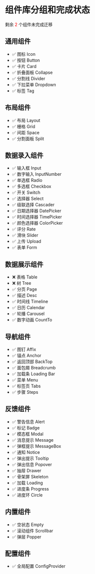 # 组件库分组和完成状态

剩余 <span style="color:red">2</span> 个组件未完成迁移

## 通用组件

- ✅ 图标 Icon
- ✅ 按钮 Button
- ✅ 卡片 Card
- ✅ 折叠面板 Collapse
- ✅ 分割线 Divider
- ✅ 下拉菜单 Dropdown
- ✅ 标签 Tag

## 布局组件

- ✅ 布局 Layout
- ✅ 栅格 Grid
- ✅ 间距 Space
- ✅ 分割面板 Split

## 数据录入组件

- ✅ 输入框 Input
- ✅ 数字输入 InputNumber
- ✅ 单选框 Radio
- ✅ 多选框 Checkbox
- ✅ 开关 Switch
- ✅ 选择器 Select
- ✅ 级联选择 Cascader
- ✅ 日期选择器 DatePicker
- ✅ 时间选择器 TimePicker
- ✅ 颜色选择器 ColorPicker
- ✅ 评分 Rate
- ✅ 滑块 Slider
- ✅ 上传 Upload
- ✅ 表单 Form

## 数据展示组件

- ❌ 表格 Table
- ❌ 树 Tree
- ✅ 分页 Page
- ✅ 描述 Desc
- ✅ 时间线 Timeline
- ✅ 日历 Calendar
- ✅ 轮播 Carousel
- ✅ 数字动画 CountTo

## 导航组件

- ✅ 图钉 Affix
- ✅ 锚点 Anchor
- ✅ 返回顶部 BackTop
- ✅ 面包屑 Breadcrumb
- ✅ 加载条 Loading Bar
- ✅ 菜单 Menu
- ✅ 标签页 Tabs
- ✅ 步骤 Steps

## 反馈组件

- ✅ 警告信息 Alert
- ✅ 标记 Badge
- ✅ 模态框 Modal
- ✅ 消息提示 Message
- ✅ 弹框提示 MessageBox
- ✅ 通知 Notice
- ✅ 弹出提示 Tooltip
- ✅ 弹出信息 Popover
- ✅ 抽屉 Drawer
- ✅ 骨架屏 Skeleton
- ✅ 加载 Loading
- ✅ 进度条 Progress
- ✅ 进度环 Circle

## 内置组件

- ✅ 空状态 Empty
- ✅ 滚动组件 Scrollbar
- ✅ 弹层 Popper

## 配置组件

- ✅ 全局配置 ConfigProvider

